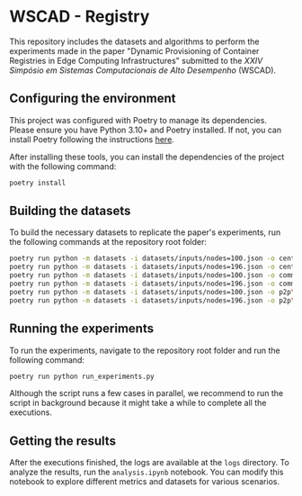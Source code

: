 # WSCAD - Registry

This repository includes the datasets and algorithms to perform the experiments made in the paper "Dynamic Provisioning of Container Registries in Edge Computing Infrastructures" submitted to the *XXIV Simpósio em Sistemas Computacionais de Alto Desempenho* (WSCAD). 

## Configuring the environment

This project was configured with Poetry to manage its dependencies. Please ensure you have Python 3.10+ and Poetry installed. If not, you can install Poetry following the instructions [here](https://python-poetry.org/docs/#installation).

After installing these tools, you can install the dependencies of the project with the following command:


```sh
poetry install
```

## Building the datasets

To build the necessary datasets to replicate the paper's experiments, run the following commands at the repository root folder:

```sh
poetry run python -m datasets -i datasets/inputs/nodes=100.json -o central\;nodes=100 -rp central && \
poetry run python -m datasets -i datasets/inputs/nodes=196.json -o central\;nodes=196 -rp central && \
poetry run python -m datasets -i datasets/inputs/nodes=100.json -o community\;nodes=100 -rp community -c 6 && \
poetry run python -m datasets -i datasets/inputs/nodes=196.json -o community\;nodes=196 -rp community -c 6 && \
poetry run python -m datasets -i datasets/inputs/nodes=100.json -o p2p\;nodes=100 -rp p2p && \
poetry run python -m datasets -i datasets/inputs/nodes=196.json -o p2p\;nodes=196 -rp p2p
```

## Running the experiments

To run the experiments, navigate to the repository root folder and run the following command:

```sh
poetry run python run_experiments.py
```

Although the script runs a few cases in parallel, we recommend to run the script in background because it might take a while to complete all the executions.

## Getting the results

After the executions finished, the logs are available at the `logs` directory. To analyze the results, run the `analysis.ipynb` notebook. You can modify this notebook to explore different metrics and datasets for various scenarios.
